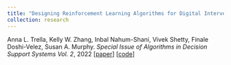 ```yaml
---
title: "Designing Reinforcement Learning Algorithms for Digital Interventions: Pre-Implementation Guidelines"
collection: research
---
```

Anna L. Trella, Kelly W. Zhang, Inbal Nahum-Shani, Vivek Shetty, Finale Doshi-Velez, Susan A. Murphy. *Special Issue of Algorithms in Decision Support Systems Vol. 2*, 2022 [[paper](https://www.mdpi.com/1999-4893/15/8/255)] [[code](https://github.com/StatisticalReinforcementLearningLab/pcs-for-rl)]
